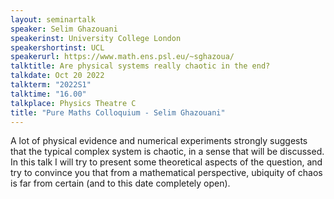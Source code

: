 ```yaml
---
layout: seminartalk
speaker: Selim Ghazouani 
speakerinst: University College London
speakershortinst: UCL
speakerurl: https://www.math.ens.psl.eu/~sghazoua/
talktitle: Are physical systems really chaotic in the end?
talkdate: Oct 20 2022
talkterm: "2022S1"
talktime: "16.00"
talkplace: Physics Theatre C
title: "Pure Maths Colloquium - Selim Ghazouani"
---
```


A lot of physical evidence and numerical experiments strongly suggests that the typical complex system is chaotic, in a sense that will be discussed. In this talk I will try to present some theoretical aspects of the question, and try to convince you that from a mathematical perspective, ubiquity of chaos is far from certain (and to this date completely open).
